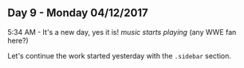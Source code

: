 ## Day 9 - Monday 04/12/2017

5:34 AM - It's a new day, yes it is! *music starts playing* (any WWE fan here?)

Let's continue the work started yesterday with the `.sidebar` section.

